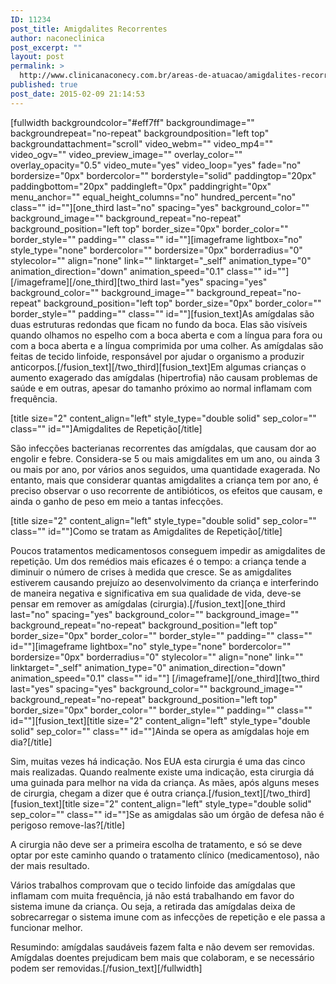 ```yaml
---
ID: 11234
post_title: Amigdalites Recorrentes
author: naconeclinica
post_excerpt: ""
layout: post
permalink: >
  http://www.clinicanaconecy.com.br/areas-de-atuacao/amigdalites-recorrentes/
published: true
post_date: 2015-02-09 21:14:53
---
```

[fullwidth backgroundcolor="#eff7ff" backgroundimage="" backgroundrepeat="no-repeat" backgroundposition="left top" backgroundattachment="scroll" video_webm="" video_mp4="" video_ogv="" video_preview_image="" overlay_color="" overlay_opacity="0.5" video_mute="yes" video_loop="yes" fade="no" bordersize="0px" bordercolor="" borderstyle="solid" paddingtop="20px" paddingbottom="20px" paddingleft="0px" paddingright="0px" menu_anchor="" equal_height_columns="no" hundred_percent="no" class="" id=""][one_third last="no" spacing="yes" background_color="" background_image="" background_repeat="no-repeat" background_position="left top" border_size="0px" border_color="" border_style="" padding="" class="" id=""][imageframe lightbox="no" style_type="none" bordercolor="" bordersize="0px" borderradius="0" stylecolor="" align="none" link="" linktarget="_self" animation_type="0" animation_direction="down" animation_speed="0.1" class="" id=""] <img alt="" src="http://www.clinicanaconecy.com.br/wp-content/uploads/2015/02/amigdalite.jpg" />[/imageframe][/one_third][two_third last="yes" spacing="yes" background_color="" background_image="" background_repeat="no-repeat" background_position="left top" border_size="0px" border_color="" border_style="" padding="" class="" id=""][fusion_text]As amígdalas são duas estruturas redondas que ficam no fundo da boca. Elas são visíveis quando olhamos no espelho com a boca aberta e com a língua para fora ou com a boca aberta e a língua comprimida por uma colher. As amígdalas são feitas de tecido linfoide, responsável por ajudar o organismo a produzir anticorpos.[/fusion_text][/two_third][fusion_text]Em algumas crianças o aumento exagerado das amígdalas (hipertrofia) não causam problemas de saúde e em outras, apesar do tamanho próximo ao normal inflamam com frequência.

[title size="2" content_align="left" style_type="double solid" sep_color="" class="" id=""]Amigdalites de Repetição[/title]

São infecções bacterianas recorrentes das amígdalas, que causam dor ao engolir e febre. Considera-se 5 ou mais amigdalites em um ano, ou ainda 3 ou mais por ano, por vários anos seguidos, uma quantidade exagerada. No entanto, mais que considerar quantas amigdalites a criança tem por ano, é preciso observar o uso recorrente de antibióticos, os efeitos que causam, e ainda o ganho de peso em meio a tantas infecções.

[title size="2" content_align="left" style_type="double solid" sep_color="" class="" id=""]Como se tratam as Amigdalites de Repetição[/title]

Poucos tratamentos medicamentosos conseguem impedir as amigdalites de repetição. Um dos remédios mais eficazes é o tempo: a criança tende a diminuir o número de crises à medida que cresce. Se as amigdalites estiverem causando prejuízo ao desenvolvimento da criança e interferindo de maneira negativa e significativa em sua qualidade de vida, deve-se pensar em remover as amígdalas (cirurgia).[/fusion_text][one_third last="no" spacing="yes" background_color="" background_image="" background_repeat="no-repeat" background_position="left top" border_size="0px" border_color="" border_style="" padding="" class="" id=""][imageframe lightbox="no" style_type="none" bordercolor="" bordersize="0px" borderradius="0" stylecolor="" align="none" link="" linktarget="_self" animation_type="0" animation_direction="down" animation_speed="0.1" class="" id=""] <img alt="" src="http://www.clinicanaconecy.com.br/wp-content/uploads/2015/02/amigdalite021.jpg" />[/imageframe][/one_third][two_third last="yes" spacing="yes" background_color="" background_image="" background_repeat="no-repeat" background_position="left top" border_size="0px" border_color="" border_style="" padding="" class="" id=""][fusion_text][title size="2" content_align="left" style_type="double solid" sep_color="" class="" id=""]Ainda se opera as amígdalas hoje em dia?[/title]

Sim, muitas vezes há indicação. Nos EUA esta cirurgia é uma das cinco mais realizadas. Quando realmente existe uma indicação, esta cirurgia dá uma guinada para melhor na vida da criança. As mães, após alguns meses de cirurgia, chegam a dizer que é outra criança.[/fusion_text][/two_third][fusion_text][title size="2" content_align="left" style_type="double solid" sep_color="" class="" id=""]Se as amigdalas são um órgão de defesa não é perigoso remove-las?[/title]

A cirurgia não deve ser a primeira escolha de tratamento, e só se deve optar por este caminho quando o tratamento clínico (medicamentoso), não der mais resultado.

Vários trabalhos comprovam que o tecido linfoide das amígdalas que inflamam com muita frequência, já não está trabalhando em favor do sistema imune da criança. Ou seja, a retirada das amígdalas deixa de sobrecarregar o sistema imune com as infecções de repetição e ele passa a funcionar melhor.

Resumindo: amígdalas saudáveis fazem falta e não devem ser removidas. Amígdalas doentes prejudicam bem mais que colaboram, e se necessário podem ser removidas.[/fusion_text][/fullwidth]